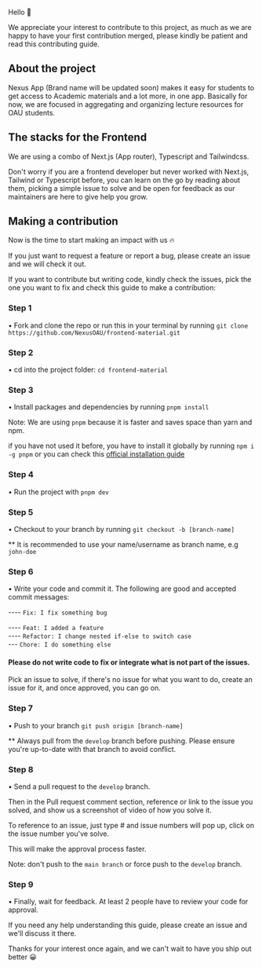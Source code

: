Hello 👋

We appreciate your interest to contribute to this project, as much as we are happy to have your first contribution merged, please
kindly be patient and read this contributing guide.

## About the project

Nexus App (Brand name will be updated soon) makes it easy for students to get access to Academic materials and a lot more, in one app. Basically for now,
we are focused in aggregating and organizing lecture resources for OAU students.

## The stacks for the Frontend

We are using a combo of Next.js (App router), Typescript and Tailwindcss.

Don't worry if you are a frontend developer but never worked with Next.js, Tailwind or Typescript before, you can learn on the go
by reading about them, picking a simple issue to solve and be open for feedback as our maintainers are here to give help you grow.

## Making a contribution

Now is the time to start making an impact with us 🔥 

If you just want to request a feature or report a bug, please create an issue and we will check it out.

If you want to contribute but writing code, kindly check the issues, pick the one you want to fix and check this guide to make a contribution:

### Step 1

• Fork and clone the repo or run this in your terminal by running `git clone https://github.com/NexusOAU/frontend-material.git`

### Step 2

• cd into the project folder: `cd frontend-material`

### Step 3

• Install packages and dependencies by running `pnpm install`

Note: We are using `pnpm` because it is faster and saves space than yarn and npm.

if you have not used it before, you have to install it globally by running `npm i -g pnpm` or you can check this [official installation guide](https://pnpm.io/installation)

### Step 4

• Run the project with `pnpm dev`

### Step 5

• Checkout to your branch by running `git checkout -b [branch-name]`

** It is recommended to use your name/username as branch name, e.g `john-doe`

### Step 6

• Write your code and commit it. The following are good and accepted commit messages:

---- `Fix: I fix something bug`<br/>

---- `Feat: I added a feature`<br/>
---- `Refactor: I change nested if-else to switch case`<br/>
--- `Chore: I do something else`

#### Please do not write code to fix or integrate what is not part of the issues.

Pick an issue to solve, if there's no issue for what you want to do, create an issue for it, and once approved,  you can go on.

### Step 7

• Push to your branch `git push origin [branch-name]`

** Always pull from the `develop` branch before pushing. Please ensure you're up-to-date with that branch to avoid conflict.

### Step 8

• Send a pull request to the `develop` branch.

Then in the Pull request comment section, reference or link to the issue you solved, and show us a screenshot of video of how you solve it.

To reference to an issue, just type # and issue numbers will pop up, click on the issue number you've solve.

This will make the approval process faster.

Note: don't push to the `main branch` or force push to the `develop` branch.

### Step 9

• Finally, wait for feedback. At least 2 people have to review your code for approval.

If you need any help understanding this guide, please create an issue and we'll discuss it there.

Thanks for your interest once again, and we can't wait to have you ship out better 😀 


